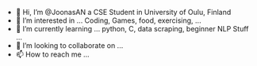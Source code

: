 - 👋 Hi, I’m @JoonasAN a CSE Student in University of Oulu, Finland
- 👀 I’m interested in ... Coding, Games, food, exercising, ...
- 🌱 I’m currently learning ... python, C, data scraping, beginner NLP Stuff ...
- 💞️ I’m looking to collaborate on ...
- 📫 How to reach me ...

<!---
JoonasAN/JoonasAN is a ✨ special ✨ repository because its `README.md` (this file) appears on your GitHub profile.
You can click the Preview link to take a look at your changes.
--->
